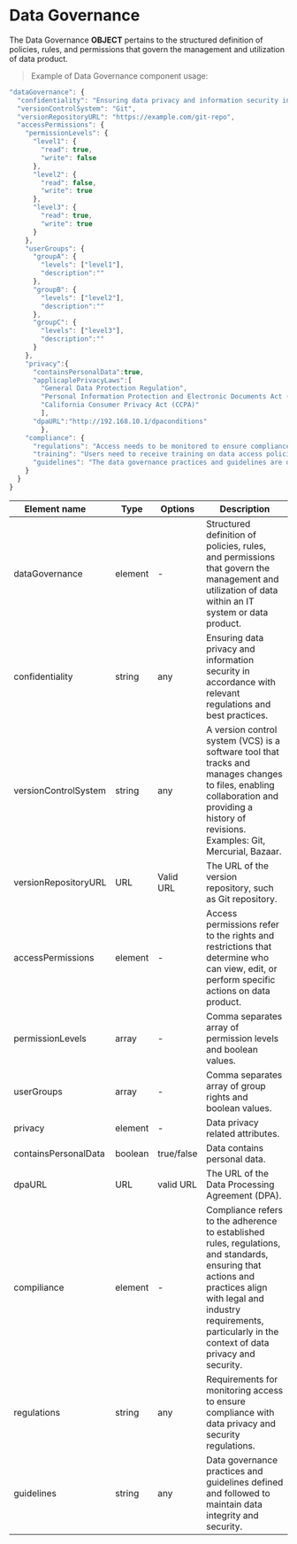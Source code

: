 # Data Governance

The Data Governance **OBJECT** pertains to the structured definition of policies, rules, and permissions that govern the management and utilization of data product.

> Example of Data Governance component usage:

```javascript  
"dataGovernance": {
  "confidentiality": "Ensuring data privacy and information security in accordance with relevant regulations and best practices.",
  "versionControlSystem": "Git",
  "versionRepositoryURL": "https://example.com/git-repo",
  "accessPermissions": {
    "permissionLevels": {
      "level1": {
        "read": true,
        "write": false
      },
      "level2": {
        "read": false,
        "write": true
      },
      "level3": {
        "read": true,
        "write": true
      }
    },
    "userGroups": {
      "groupA": {
        "levels": ["level1"],
        "description":""
      },  
      "groupB": {
        "levels": ["level2"],
        "description":""
      },  
      "groupC": {
        "levels": ["level3"],
        "description":"" 
      }
    },
    "privacy":{
      "containsPersonalData":true,
      "applicaplePrivacyLaws":[
        "General Data Protection Regulation",
        "Personal Information Protection and Electronic Documents Act (PIPEDA)",
        "California Consumer Privacy Act (CCPA)"
        ],
      "dpaURL":"http://192.168.10.1/dpaconditions"
		},
    "compliance": {
      "regulations": "Access needs to be monitored to ensure compliance with data privacy and security regulations.",
      "training": "Users need to receive training on data access policies and security best practices.",
      "guidelines": "The data governance practices and guidelines are defined and followed to maintain data integrity and security."
    }
  }
}  
```
| <div style="width:150px">Element name</div>   | Type  | Options  | Description  |
|---|---|---|---|
| dataGovernance | element | - | Structured definition of policies, rules, and permissions that govern the management and utilization of data within an IT system or data product. |
| confidentiality | string | any | Ensuring data privacy and information security in accordance with relevant regulations and best practices.|
| versionControlSystem | string | any | A version control system (VCS) is a software tool that tracks and manages changes to files, enabling collaboration and providing a history of revisions. Examples: Git, Mercurial, Bazaar. |
| versionRepositoryURL | URL| Valid URL | The URL of the version repository, such as Git repository. |
| accessPermissions | element | - | Access permissions refer to the rights and restrictions that determine who can view, edit, or perform specific actions on data product. |
| permissionLevels| array | - | Comma separates array of permission levels and boolean values. |
| userGroups| array | - | Comma separates array of group rights and boolean values. |
| privacy | element | - | Data privacy related attributes. |
| containsPersonalData | boolean | true/false | Data contains personal data. |
| dpaURL| URL| valid URL | The URL of the Data Processing Agreement (DPA). |
| compiliance| element | -  | Compliance refers to the adherence to established rules, regulations, and standards, ensuring that actions and practices align with legal and industry requirements, particularly in the context of data privacy and security. |
| regulations | string | any | Requirements for monitoring access to ensure compliance with data privacy and security regulations.|
| guidelines | string | any | Data governance practices and guidelines defined and followed to maintain data integrity and security.|
